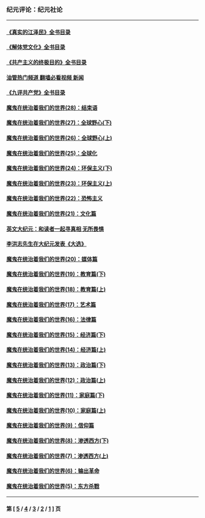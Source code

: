 ### 纪元评论：纪元社论
---
#### [《真实的江泽民》全书目录](../../pages/nsc422/n13721399.md?12090330) 
#### [《解体党文化》全书目录](../../pages/nsc422/n13721157.md?12090330) 
#### [《共产主义的终极目的》全书目录](../../pages/nsc422/n13721048.md?12090330) 
#### [油管热门频道 翻墙必看视频 新闻](ok?12090330)
#### [《九评共产党》全书目录](../../pages/nsc422/n13708085.md?12090330) 
#### [魔鬼在统治着我们的世界(28)：结束语](../../pages/nsc422/n10936246.md?12090330) 
#### [魔鬼在统治着我们的世界(27)：全球野心(下)](../../pages/nsc422/n10928319.md?12090330) 
#### [魔鬼在统治着我们的世界(26)：全球野心(上)](../../pages/nsc422/n10900318.md?12090330) 
#### [魔鬼在统治着我们的世界(25)：全球化](../../pages/nsc422/n10788205.md?12090330) 
#### [魔鬼在统治着我们的世界(24)：环保主义(下)](../../pages/nsc422/n10695307.md?12090330) 
#### [魔鬼在统治着我们的世界(23)：环保主义(上)](../../pages/nsc422/n10688613.md?12090330) 
#### [魔鬼在统治着我们的世界(22)：恐怖主义](../../pages/nsc422/n10614727.md?12090330) 
#### [魔鬼在统治着我们的世界(21)：文化篇](../../pages/nsc422/n10597706.md?12090330) 
#### [英文大纪元：和读者一起寻真相 无所畏惧](../../pages/nsc422/n12542027.md?12090330) 
#### [李洪志先生在大纪元发表《大选》](../../pages/nsc422/n12534746.md?12090330) 
#### [魔鬼在统治着我们的世界(20)：媒体篇](../../pages/nsc422/n10586579.md?12090330) 
#### [魔鬼在统治着我们的世界(19)：教育篇(下)](../../pages/nsc422/n10564808.md?12090330) 
#### [魔鬼在统治着我们的世界(18)：教育篇(上)](../../pages/nsc422/n10526970.md?12090330) 
#### [魔鬼在统治着我们的世界(17)：艺术篇](../../pages/nsc422/n10499093.md?12090330) 
#### [魔鬼在统治着我们的世界(16)：法律篇](../../pages/nsc422/n10485969.md?12090330) 
#### [魔鬼在统治着我们的世界(15)：经济篇(下)](../../pages/nsc422/n10469975.md?12090330) 
#### [魔鬼在统治着我们的世界(14)：经济篇(上)](../../pages/nsc422/n10457370.md?12090330) 
#### [魔鬼在统治着我们的世界(13)：政治篇(下)](../../pages/nsc422/n10448270.md?12090330) 
#### [魔鬼在统治着我们的世界(12)：政治篇(上)](../../pages/nsc422/n10444576.md?12090330) 
#### [魔鬼在统治着我们的世界(11)：家庭篇(下)](../../pages/nsc422/n10440961.md?12090330) 
#### [魔鬼在统治着我们的世界(10)：家庭篇(上)](../../pages/nsc422/n10435448.md?12090330) 
#### [魔鬼在统治着我们的世界(9)：信仰篇](../../pages/nsc422/n10432159.md?12090330) 
#### [魔鬼在统治着我们的世界(8)：渗透西方(下)](../../pages/nsc422/n10429603.md?12090330) 
#### [魔鬼在统治着我们的世界(7)：渗透西方(上)](../../pages/nsc422/n10426013.md?12090330) 
#### [魔鬼在统治着我们的世界(6)：输出革命](../../pages/nsc422/n10421536.md?12090330) 
#### [魔鬼在统治着我们的世界(5)：东方杀戮](../../pages/nsc422/n10417707.md?12090330) 

---
#### 第 [ [5](./5.md?12090330) / [4](./4.md?12090330) / [3](./3.md?12090330) / [2](./2.md?12090330) / [1](./1.md?12090330) ] 页
